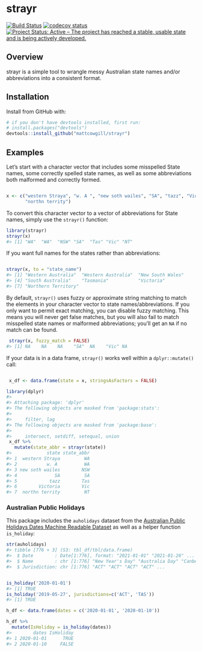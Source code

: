 
<!-- README.md is generated from README.Rmd. Please edit that file -->

# strayr

<!-- badges: start -->

[![Build
Status](https://travis-ci.org/MattCowgill/strayr.svg?branch=master)](https://travis-ci.org/MattCowgill/strayr)
[![codecov
status](https://img.shields.io/codecov/c/github/mattcowgill/strayr.svg)](https://codecov.io/gh/MattCowgill/strayr)
[![Project Status: Active – The project has reached a stable, usable
state and is being actively
developed.](https://www.repostatus.org/badges/latest/wip.svg)](https://www.repostatus.org/#wip)

<!-- badges: end -->

## Overview

strayr is a simple tool to wrangle messy Australian state names and/or
abbreviations into a consistent format.

## Installation

Install from GitHub with:

``` r
# if you don't have devtools installed, first run:
# install.packages("devtools")
devtools::install_github("mattcowgill/strayr")
```

## Examples

Let’s start with a character vector that includes some misspelled State
names, some correctly spelled state names, as well as some abbreviations
both malformed and correctly formed.

``` r

x <- c("western Straya", "w. A ", "new soth wailes", "SA", "tazz", "Victoria",
       "northn territy")
```

To convert this character vector to a vector of abbreviations for State
names, simply use the `strayr()` function:

``` r
library(strayr)
strayr(x)
#> [1] "WA"  "WA"  "NSW" "SA"  "Tas" "Vic" "NT"
```

If you want full names for the states rather than abbreviations:

``` r

strayr(x, to = "state_name")
#> [1] "Western Australia"  "Western Australia"  "New South Wales"   
#> [4] "South Australia"    "Tasmania"           "Victoria"          
#> [7] "Northern Territory"
```

By default, `strayr()` uses fuzzy or approximate string matching to
match the elements in your character vector to state
names/abbreviations. If you only want to permit exact matching, you can
disable fuzzy matching. This means you will never get false matches, but
you will also fail to match misspelled state names or malformed
abbreviations; you’ll get an `NA` if no match can be found.

``` r
 strayr(x, fuzzy_match = FALSE)
#> [1] NA    NA    NA    "SA"  NA    "Vic" NA
```

If your data is in a data frame, `strayr()` works well within a
`dplyr::mutate()` call:

``` r

 x_df <- data.frame(state = x, stringsAsFactors = FALSE)

library(dplyr)
#> 
#> Attaching package: 'dplyr'
#> The following objects are masked from 'package:stats':
#> 
#>     filter, lag
#> The following objects are masked from 'package:base':
#> 
#>     intersect, setdiff, setequal, union
 x_df %>% 
   mutate(state_abbr = strayr(state))
#>             state state_abbr
#> 1  western Straya         WA
#> 2           w. A          WA
#> 3 new soth wailes        NSW
#> 4              SA         SA
#> 5            tazz        Tas
#> 6        Victoria        Vic
#> 7  northn territy         NT
```

### Australian Public Holidays

This package includes the `auholidays` dataset from the [Australian
Public Holidays Dates Machine Readable
Dataset](https://data.gov.au/data/dataset/australian-holidays-machine-readable-dataset)
as well as a helper function `is_holiday`:

``` r
str(auholidays)
#> tibble [776 × 3] (S3: tbl_df/tbl/data.frame)
#>  $ Date        : Date[1:776], format: "2021-01-01" "2021-01-26" ...
#>  $ Name        : chr [1:776] "New Year's Day" "Australia Day" "Canberra Day" "Good Friday" ...
#>  $ Jurisdiction: chr [1:776] "ACT" "ACT" "ACT" "ACT" ...


is_holiday('2020-01-01')
#> [1] TRUE
is_holiday('2019-05-27', jurisdictions=c('ACT', 'TAS'))
#> [1] TRUE

h_df <- data.frame(dates = c('2020-01-01', '2020-01-10'))

h_df %>%
  mutate(IsHoliday = is_holiday(dates))
#>        dates IsHoliday
#> 1 2020-01-01      TRUE
#> 2 2020-01-10     FALSE
```
